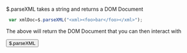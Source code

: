 $.parseXML takes a string and returns a DOM Document

```js
 var xmlDoc=$.parseXML("<xml><foo>bar</foo></xml>");
```


The above will return the DOM Document that you can then interact with

<script>
 var xmlDoc=$.parseXML("<xml><foo>bar</foo></xml>");
 </script>

 <input type="button" onclick='alert(xmlDoc)' value="$.parseXML">

